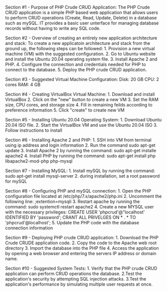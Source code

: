 Section #1 - Purpose of PHP Crude CRUD Application:
  The PHP Crude CRUD application is a simple PHP based web application that allows users to perform CRUD operations (Create, Read, Update, Delete) in a database such as mySQL. IT provides a basic user unterface for managing database records without having to write any SQL code.
  
Section #2 - Overview of creating an entirely new application architecture and stack:
  To create a new applicatoin architecture and stack from the ground up, the following steps can be followed:
    1. Provision a new virtual machine (VM) with the suggested configuration.
    2. Go to Ubuntu website and install the Ubuntu 20.04 operating system file.
    3. Install Apache 2 and PHP.
    4. Configure the connection and credentials needed for PHP to connect to the database.
    5. Deploy the PHP crude CRUD application.
    
 Section #3 - Suggested Virtual Machine Configuration:
    Disk: 20 GB 
    CPU: 2 cores
    RAM: 4 GB
    
 Section #4 - Creating VirtualBox Virtual Machine:
    1. Download and install VirtualBox
    2. Click on the "new" button to create a new VM
    3. Set the RAM size, CPU cores, and storage size
    4. Fill in remaining feilds according to preference information
    5. Click "create" to create new VM
     
  Section #5 - Installing Ubuntu 20.04 Operating System:
    1. Download Ubuntu 20.04 ISO file.
    2. Start the VirtualBox VM and use the Ubuntu 20.04 ISO
    3. Follow instructions to install
    
   Section #6 - Installing Apache 2 and PHP:
      1. SSH into VM from terminal using ip address and login information
      2. Run the command sudo apt-get update
      3. Install Apache 2 by running the command: sudo apt-get installe apache2
      4. Install PHP by running the command: sudo apt-get install php libapache2-mod-php php-mysql
     
   Section #7 - Installing MySQL:
      1. Install mySQL by running the command: sudo apt-get install mysql-server
      2. during installation, set a root password for mySQL
      
   Section #8 - Configuring PHP and mySQL connection:
      1. Open the PHP configuration file located at /etc/php/7.x/apache2/php.ini
      2. Uncomment the following line: ;extention=mysqli
      3. Restart apache by running the command: sudo systemctl restart apache2
      4. Create a new MYSQL user with the necessary privileges: CREATE USER 'phpcrud'@"localhost' IDENTIFIED BY 'password'; CRANT ALL PRIVELGES ON * . * TO 'phpcrud'@localhost';
      5. Update the PHP code with the database connection information
      
   Section #9 - Deploying PHP crude CRUD application:
      1. Download the PHP Crude CRUDE application code.
      2. Copy the code to the Apache web root directory
      3. Import the database into the PHP file
      4. Access the application by opening a web browser and entering the servers IP address or domain name.
      
   Section #10 - Suggested System Tests:
      1. Verify that the PHP crude CRUD application can perform CRUD operations the database.
      2.Test the application's security by attempting SQL injection attacks.
      3.Test the application's performance by simulating multiple user requests at once.
      
    
    
